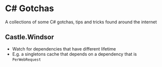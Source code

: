 # C# Gotchas
A collections of some C# gotchas, tips and tricks found around the internet

## Castle.Windsor
- Watch for dependencies that have different lifetime
- E.g. a singletons cache that depends on a dependency that is `PerWebRequest`
